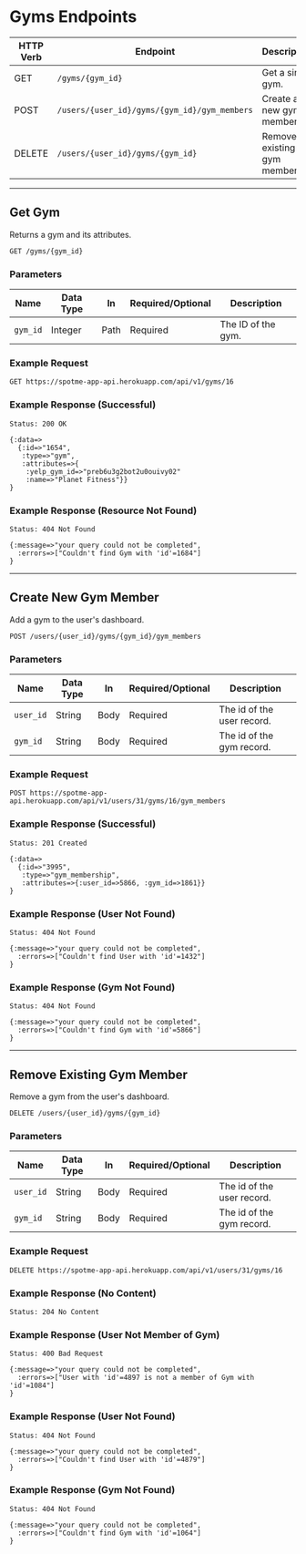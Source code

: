 # Gyms Endpoints

HTTP Verb | Endpoint                   | Description                | Link
----------|----------------------------|----------------------------|---------------------------
GET       | `/gyms/{gym_id}` | Get a single gym.     | [Link](#get-gym)
POST       | `/users/{user_id}/gyms/{gym_id}/gym_members` | Create a new gym member.     | [Link](#create-new-gym-member)
DELETE       | `/users/{user_id}/gyms/{gym_id}` | Remove an existing gym member.     | [Link](#remove-existing-gym-member)

---

## Get Gym

Returns a gym and its attributes.

```
GET /gyms/{gym_id}
```


### Parameters

Name       | Data Type    | In    | Required/Optional | Description
-----------|--------------|-------|-------------------|------------
`gym_id` | Integer | Path | Required | The ID of the gym.

### Example Request

```
GET https://spotme-app-api.herokuapp.com/api/v1/gyms/16
```

### Example Response (Successful)

```
Status: 200 OK
```

```
{:data=>
  {:id=>"1654",
   :type=>"gym",
   :attributes=>{
    :yelp_gym_id=>"preb6u3g2bot2u0ouivy02"
    :name=>"Planet Fitness"}}
}
```

### Example Response (Resource Not Found)

```
Status: 404 Not Found
```

```
{:message=>"your query could not be completed",
  :errors=>["Couldn't find Gym with 'id'=1684"]
}
```

---

## Create New Gym Member

Add a gym to the user's dashboard.

```
POST /users/{user_id}/gyms/{gym_id}/gym_members
```


### Parameters

Name       | Data Type    | In    | Required/Optional | Description
-----------|--------------|-------|-------------------|------------
`user_id` | String | Body | Required | The id of the user record.
`gym_id` | String | Body | Required | The id of the gym record.


### Example Request

```
POST https://spotme-app-api.herokuapp.com/api/v1/users/31/gyms/16/gym_members
```

### Example Response (Successful)

```
Status: 201 Created
```

```
{:data=>
  {:id=>"3995",
   :type=>"gym_membership",
   :attributes=>{:user_id=>5866, :gym_id=>1861}}
}
```

### Example Response (User Not Found)

```
Status: 404 Not Found
```

```
{:message=>"your query could not be completed",
  :errors=>["Couldn't find User with 'id'=1432"]
}
```

### Example Response (Gym Not Found)

```
Status: 404 Not Found
```

```
{:message=>"your query could not be completed",
  :errors=>["Couldn't find Gym with 'id'=5866"]
}
```

---

## Remove Existing Gym Member

Remove a gym from the user's dashboard.

```
DELETE /users/{user_id}/gyms/{gym_id}
```


### Parameters

Name       | Data Type    | In    | Required/Optional | Description
-----------|--------------|-------|-------------------|------------
`user_id` | String | Body | Required | The id of the user record.
`gym_id` | String | Body | Required | The id of the gym record.


### Example Request

```
DELETE https://spotme-app-api.herokuapp.com/api/v1/users/31/gyms/16
```

### Example Response (No Content)

```
Status: 204 No Content

```

### Example Response (User Not Member of Gym)

```
Status: 400 Bad Request
```

```
{:message=>"your query could not be completed",
  :errors=>["User with 'id'=4897 is not a member of Gym with 'id'=1084"]
}
```

### Example Response (User Not Found)

```
Status: 404 Not Found
```

```
{:message=>"your query could not be completed",
  :errors=>["Couldn't find User with 'id'=4879"]
}
```

### Example Response (Gym Not Found)

```
Status: 404 Not Found
```

```
{:message=>"your query could not be completed",
  :errors=>["Couldn't find Gym with 'id'=1064"]
}
```
